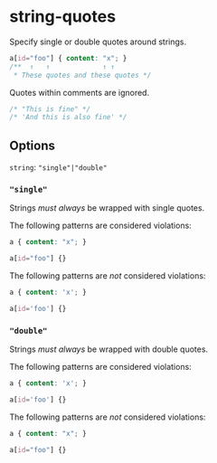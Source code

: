 # string-quotes

Specify single or double quotes around strings.

```css
a[id="foo"] { content: "x"; }
/**  ↑   ↑             ↑ ↑
 * These quotes and these quotes */
```

Quotes within comments are ignored.

```css
/* "This is fine" */
/* 'And this is also fine' */
```

## Options

`string`: `"single"|"double"`

### `"single"`

Strings *must always* be wrapped with single quotes.

The following patterns are considered violations:

```css
a { content: "x"; }
```

```css
a[id="foo"] {}
```

The following patterns are *not* considered violations:

```css
a { content: 'x'; }
```

```css
a[id='foo'] {}
```

### `"double"`

Strings *must always* be wrapped with double quotes.

The following patterns are considered violations:

```css
a { content: 'x'; }
```

```css
a[id='foo'] {}
```

The following patterns are *not* considered violations:

```css
a { content: "x"; }
```

```css
a[id="foo"] {}
```
